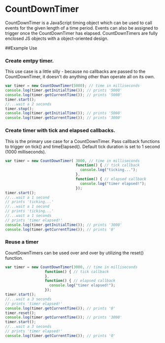 # CountDownTimer
CountDownTimer is a JavaScript timing object which can be used to call events for the given length of a time period. Events can also be assigned to trigger once the CountDownTimer has elapsed. CountDownTimers are fully enclosed JS objects with a object-oriented design.

##Example Use
### Create emtpy timer.
This use case is a little silly - because no callbacks are passed to the CountDownTimer, it doesn't do anything other than operate all on its own.
```js
var timer = new CountDownTimer(5000); // time in milliseconds
console.log(timer.getInitialTime()); // prints '5000'
console.log(timer.getCurrentTime()); // prints '5000'
timer.start();
//...wait a 2 seconds
timer.stop();
console.log(timer.getInitialTime()); // prints '5000'
console.log(timer.getCurrentTime()); // prints '3000'
```
### Create timer with tick and elapsed callbacks.
This is the primary use case for a CountDownTimer. Pass callback functions to trigger on tick() and timeElapsed(). Default tick duration is set to 1 second (1000 milliseconds).
```js
var timer = new CountDownTimer( 3000, // time in milliseconds
                                function() { // tick callback
                                  console.log("ticking...");
                                },
                                function() { // elapsed callback
                                  console.log("timer elapsed!");
                                });
timer.start();
//...wait a 1 second
// prints 'ticking...'
//...wait a 1 second
// prints 'ticking...'
//...wait a 1 seconds
// prints 'timer elapsed!'
console.log(timer.getInitialTime()); // prints '3000'
console.log(timer.getCurrentTime()); // prints '0'
```

### Reuse a timer
CountDownTimers can be used over and over by utilizing the reset() function.
```js
var timer = new CountDownTimer(3000, // time in milliseconds
                  function() { // tick callback
                  },
                  function() { // elapsed callback
                    console.log("timer elapsed!");
                  });
timer.start();
//...wait a 3 seconds
// prints 'timer elapsed!'
console.log(timer.getCurrentTime()); // prints '0'
timer.reset();
console.log(timer.getCurrentTime()); // prints '3000'
timer.start();
//...wait a 3 seconds
// prints 'timer elapsed!'
console.log(timer.getCurrentTime()); // prints '0'
